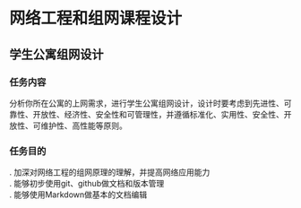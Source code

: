 # 网络工程和组网课程设计
## 学生公寓组网设计  
### 任务内容
分析你所在公寓的上网需求，进行学生公寓组网设计，设计时要考虑到先进性、可靠性、开放性、经济性、安全性和可管理性，并遵循标准化、实用性、安全性、开放性、可维护性、高性能等原则。  
### 任务目的
. 加深对网络工程的组网原理的理解，并提高网络应用能力  
. 能够初步使用git、github做文档和版本管理  
. 能够使用Markdown做基本的文档编辑  
